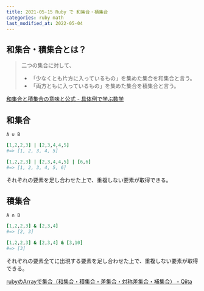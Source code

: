 ```yaml
---
title: 2021-05-15 Ruby で 和集合・積集合
categories: ruby math
last_modified_at: 2022-05-04
---
```


## 和集合・積集合とは？

> 二つの集合に対して、
> - 「少なくとも片方に入っているもの」を集めた集合を和集合と言う。
> - 「両方ともに入っているもの」を集めた集合を積集合と言う。

[和集合と積集合の意味と公式 - 具体例で学ぶ数学](https://mathwords.net/wasyugou)

## 和集合

`A ∪ B`

```rb
[1,2,2,3] | [2,3,4,4,5]
#=> [1, 2, 3, 4, 5]
```

```rb
[1,2,2,3] | [2,3,4,4,5] | [6,6]
#=> [1, 2, 3, 4, 5, 6]
```

それぞれの要素を足し合わせた上で、重複しない要素が取得できる。

## 積集合

`A ∩ B`

```rb
[1,2,2,3] & [2,3,4]
#=> [2, 3]
```

```rb
[1,2,2,3] & [2,3,4] & [3,10]
#=> [3]
```

それぞれの要素全てに出現する要素を足し合わせた上で、重複しない要素が取得できる。

[rubyのArrayで集合（和集合・積集合・差集合・対称差集合・補集合） - Qiita](https://qiita.com/namitop/items/be11c007da456ea95735)
